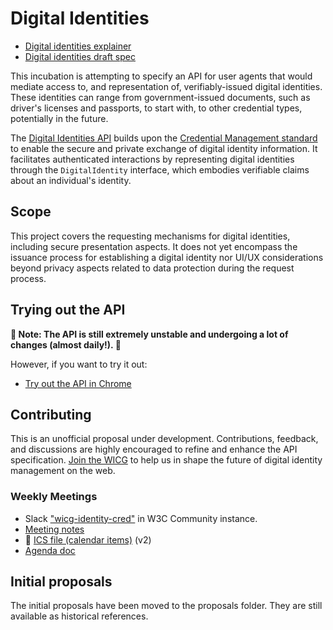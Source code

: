 # Digital Identities

- [Digital identities explainer](explainer.md)
- [Digital identities draft spec](https://wicg.github.io/digital-identities/)

This incubation is attempting to specify an API for user agents that would mediate access to, and representation of, verifiably-issued digital identities.
These identities can range from government-issued documents, such as driver's licenses and passports, to start with, to other credential types, potentially in the future.

The [Digital Identities API](https://wicg.github.io/digital-identities/) builds upon the [Credential Management standard](https://www.w3.org/TR/credential-management-1/) to enable the secure and private exchange of digital identity information. It facilitates authenticated interactions by representing digital identities through the `DigitalIdentity` interface, which embodies verifiable claims about an individual's identity.

## Scope

This project covers the requesting mechanisms for digital identities, including secure presentation aspects. It does not yet encompass the issuance process for establishing a digital identity nor UI/UX considerations beyond privacy aspects related to data protection during the request process.

## Trying out the API

**🚧 Note: The API is still extremely unstable and undergoing a lot of changes (almost daily!). 🚧**

However, if you want to try it out:

- [Try out the API in Chrome](https://github.com/WICG/digital-identities/wiki/HOWTO%3A-Try-the-Prototype-API-in-Chrome-Android)

## Contributing

This is an unofficial proposal under development. Contributions, feedback, and discussions are highly encouraged to refine and enhance the API specification.
[Join the WICG](https://www.w3.org/community/wicg/) to help us in shape the future of digital identity management on the web.

### Weekly Meetings

* Slack ["wicg-identity-cred"](https://w3ccommunity.slack.com/archives/C05UG0EJUDB) in W3C Community instance.
* [Meeting notes](https://github.com/WICG/identity-credential/wiki/Meeting-Notes)
* 📆 [ICS file (calendar items)](https://drive.google.com/file/d/1u8QK2-9gCo_qKify7VKeHDntU85Rc7Xx/view?usp=sharing) (v2)
* [Agenda doc](https://docs.google.com/document/d/1Sq9tjh4Hv887Mzjoor-ZauXJ1glq6MCdjTsyUYNHjWA/)

## Initial proposals

The initial proposals have been moved to the proposals folder. They are still available as historical references.
